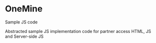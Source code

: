 # OneMine
Sample JS code

Abstracted sample JS implementation code for partner access
HTML, JS and Server-side JS
